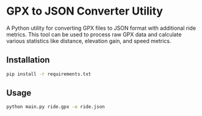 # GPX to JSON Converter Utility

A Python utility for converting GPX files to JSON format with additional ride metrics. This tool can be used to process raw GPX data and calculate various statistics like distance, elevation gain, and speed metrics.

## Installation
```bash
pip install -r requirements.txt
```

## Usage
```bash
python main.py ride.gpx -o ride.json
```